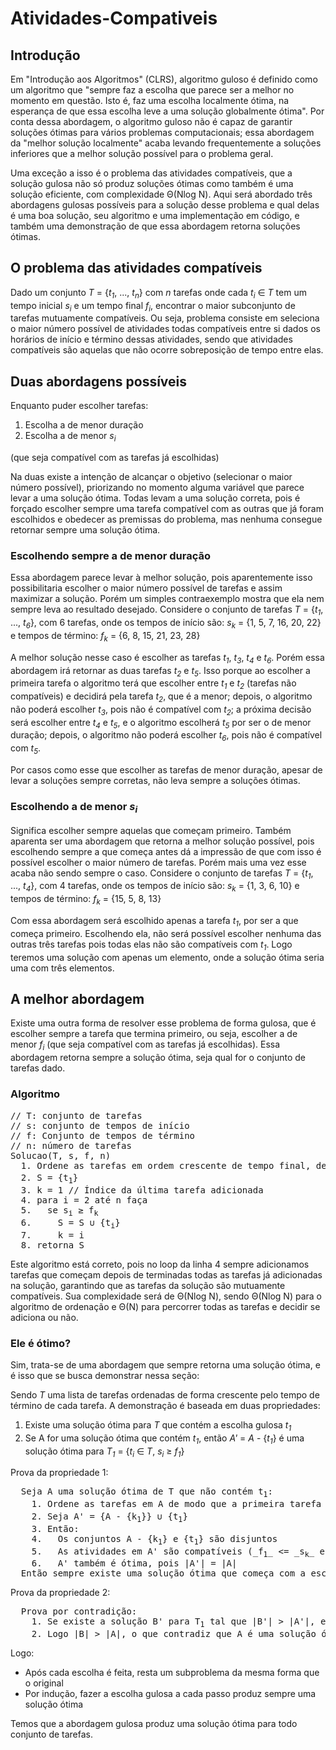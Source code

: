 # Atividades-Compativeis
## Introdução
Em "Introdução aos Algoritmos" (CLRS), algoritmo guloso é definido como um algoritmo que "sempre faz a escolha que parece ser a melhor no momento em questão. Isto é, faz uma escolha localmente ótima, na esperança de que essa escolha leve a uma solução globalmente ótima". Por conta dessa abordagem, o algoritmo guloso não é capaz de garantir soluções ótimas para vários problemas computacionais; essa abordagem da "melhor solução localmente" acaba levando frequentemente a soluções inferiores que a melhor solução possível para o problema geral.

Uma exceção a isso é o problema das atividades compatíveis, que a solução gulosa não só produz soluções ótimas como também é uma solução eficiente, com complexidade Θ(Nlog N). Aqui será abordado três abordagens gulosas possíveis para a solução desse problema e qual delas é uma boa solução, seu algoritmo e uma implementação em código, e também uma demonstração de que essa abordagem retorna soluções ótimas.

## O problema das atividades compatíveis
Dado um conjunto _T_ = {_t<sub>1</sub>_, ..., _t<sub>n</sub>_} com _n_ tarefas onde cada _t<sub>i</sub>_ ∈ _T_ tem um tempo inicial  _s<sub>i</sub>_ e um tempo final _f<sub>i</sub>_, encontrar o maior subconjunto de tarefas mutuamente compatíveis. Ou seja, problema consiste em seleciona o maior número possível de atividades todas compatíveis entre si dados os horários de início e término dessas atividades, sendo que atividades compatíveis são aquelas que não ocorre sobreposição de tempo entre elas. 

## Duas abordagens possíveis
Enquanto puder escolher tarefas:
  1. Escolha a de menor duração
  2. Escolha a de menor _s<sub>i</sub>_
  
  (que seja compatível com as tarefas já escolhidas)

Na duas existe a intenção de alcançar o objetivo (selecionar o maior número possível), priorizando no momento alguma variável que parece levar a uma solução ótima. Todas levam a uma solução correta, pois é forçado escolher sempre uma tarefa compatível com as outras que já foram escolhidos e obedecer as premissas do problema, mas nenhuma consegue retornar sempre uma solução ótima.

### Escolhendo sempre a de menor duração
Essa abordagem parece levar à melhor solução, pois aparentemente isso possibilitaria escolher o maior número possível de tarefas e assim maximizar a solução. Porém um simples contraexemplo mostra que ela nem sempre leva ao resultado desejado.
Considere o conjunto de tarefas _T_ = {_t<sub>1</sub>_, ..., _t<sub>6</sub>_}, com 6 tarefas, onde os tempos de início são:
  _s<sub>k</sub>_ = {1, 5, 7, 16, 20, 22} 
e tempos de término:
  _f<sub>k</sub>_ = {6, 8, 15, 21, 23, 28}

A melhor solução nesse caso é escolher as tarefas _t<sub>1</sub>_, _t<sub>3</sub>_, _t<sub>4</sub>_ e _t<sub>6</sub>_. Porém essa abordagem irá retornar as duas tarefas _t<sub>2</sub>_ e _t<sub>5</sub>_. Isso porque ao escolher a primeira tarefa o algoritmo terá que escolher entre _t<sub>1</sub>_ e  _t<sub>2</sub>_ (tarefas não compatíveis) e decidirá pela tarefa  _t<sub>2</sub>_, que é a menor; depois, o algoritmo não poderá escolher  _t<sub>3</sub>_, pois não é compatível com  _t<sub>2</sub>_; a próxima decisão será escolher entre  _t<sub>4</sub>_ e  _t<sub>5</sub>_, e o algoritmo escolherá  _t<sub>5</sub>_ por ser o de menor duração; depois, o algoritmo não poderá escolher  _t<sub>6</sub>_, pois não é compatível com  _t<sub>5</sub>_.

Por casos como esse que escolher as tarefas de menor duração, apesar de levar a soluções sempre corretas, não leva sempre a soluções ótimas.

### Escolhendo a de menor _s<sub>i</sub>_
Significa escolher sempre aquelas que começam primeiro. Também aparenta ser uma abordagem que retorna a melhor solução possível, pois escolhendo sempre a que começa antes dá a impressão de que com isso é possível escolher o maior número de tarefas. Porém mais uma vez esse acaba não sendo sempre o caso.
Considere o conjunto de tarefas _T_ = {_t<sub>1</sub>_, ..., _t<sub>4</sub>_}, com 4 tarefas, onde os tempos de início são:
  _s<sub>k</sub>_ = {1, 3, 6, 10} 
e tempos de término:
  _f<sub>k</sub>_ = {15, 5, 8, 13}
  
Com essa abordagem será escolhido apenas a tarefa _t<sub>1</sub>_, por ser a que começa primeiro. Escolhendo ela, não será possível escolher nenhuma das outras três tarefas pois todas elas não são compatíveis com _t<sub>1</sub>_. Logo teremos uma solução com apenas um elemento, onde a solução ótima seria uma com três elementos.

## A melhor abordagem
Existe uma outra forma de resolver esse problema de forma gulosa, que é escolher sempre a tarefa que termina primeiro, ou seja, escolher a de menor _f<sub>i</sub>_ (que seja compatível com as tarefas já escolhidas). Essa abordagem retorna sempre a solução ótima, seja qual for o conjunto de tarefas dado.

### Algoritmo
<pre>
// T: conjunto de tarefas
// s: conjunto de tempos de início
// f: Conjunto de tempos de término
// n: número de tarefas
Solucao(T, s, f, n)
  1. Ordene as tarefas em ordem crescente de tempo final, de modo que f<sub>1</sub> <= f<sub>2</sub> <= ... <= f<sub>n</sub>
  2. S = {t<sub>1</sub>}
  3. k = 1 // Índice da última tarefa adicionada
  4. para i = 2 até n faça
  5.   se s<sub>i</sub> ≥ f<sub>k</sub>
  6.     S = S ∪ {t<sub>i</sub>}
  7.     k = i
  8. retorna S
</pre>

Este algoritmo está correto, pois no loop da linha 4 sempre adicionamos tarefas que começam depois de terminadas todas as tarefas já adicionadas na solução, garantindo que as tarefas da solução são mutuamente compatíveis. Sua complexidade será de Θ(Nlog N), sendo Θ(Nlog N) para o algoritmo de ordenação e Θ(N) para percorrer todas as tarefas e decidir se adiciona ou não.

### Ele é ótimo?
Sim, trata-se de uma abordagem que sempre retorna uma solução ótima, e é isso que se busca demonstrar nessa seção:

Sendo _T_ uma lista de tarefas ordenadas de forma crescente pelo tempo de término de cada tarefa. A demonstração é baseada em duas propriedades:
1. Existe uma solução ótima para _T_ que contém a escolha gulosa _t<sub>1</sub>_
2. Se A for uma solução ótima que contém _t<sub>1</sub>_, então _A'_ = _A_ - {_t<sub>1</sub>_} é uma solução ótima para _T<sub>1</sub>_ = {_t<sub>i</sub>_ ∈ _T_, _s<sub>i</sub>_ ≥ _f<sub>1</sub>_}

Prova da propriedade 1:
<pre>
  Seja A uma solução ótima de T que não contém t<sub>1</sub>:
    1. Ordene as tarefas em A de modo que a primeira tarefa em A, k<sub>1</sub>, seja a que termina primeiro
    2. Seja A' = {A - {k<sub>1</sub>}} ∪ {t<sub>1</sub>}
    3. Então:
    4.   Os conjuntos A - {k<sub>1</sub>} e {t<sub>1</sub>} são disjuntos
    5.   As atividades em A' são compatíveis (_f<sub>1</sub>_ <= _s<sub>k</sub>_ e A é uma solução correta)
    6.   A' também é ótima, pois |A'| = |A|
  Então sempre existe uma solução ótima que começa com a escolha gulosa.
</pre>

Prova da propriedade 2:
<pre>
  Prova por contradição:
    1. Se existe a solução B' para T<sub>1</sub> tal que |B'| > |A'|, então seja B = B' ∪ {t<sub>1</sub>} (isso pode ser feito pois t<sub>1</sub> termina antes que todas as tarefas de B' e assim é compatível com elas)
    2. Logo |B| > |A|, o que contradiz que A é uma solução ótima
</pre>

Logo: 
- Após cada escolha é feita, resta um subproblema da mesma forma que o original
- Por indução, fazer a escolha gulosa a cada passo produz sempre uma solução ótima
  
Temos que a abordagem gulosa produz uma solução ótima para todo conjunto de tarefas.
